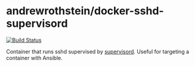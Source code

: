 andrewrothstein/docker-sshd-supervisord
==================================
[![Build Status](https://travis-ci.org/andrewrothstein/docker-sshd-supervisord.svg?branch=master)](https://travis-ci.org/andrewrothstein/docker-sshd-supervisord)

Container that runs sshd supervised by [supervisord](http://supervisord.org/). Useful for targeting a container with Ansible.
